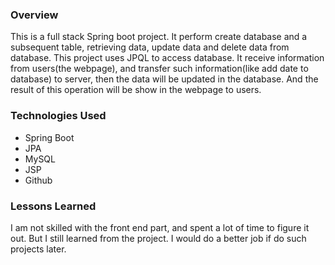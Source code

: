 ### Overview
This is a full stack Spring boot project. It perform create database and a subsequent table, retrieving data, update data and delete data from database. This project uses JPQL to access database. It receive information from users(the webpage), and transfer such information(like add date to database) to server, then the data will be updated in the database. And the result of this operation will be show in the webpage to users.

### Technologies Used
* Spring Boot
* JPA
* MySQL
* JSP
* Github

### Lessons Learned
I am not skilled with the front end part, and spent a lot of time to figure it out. But I still learned from the project. I would do a better job if do such projects later.
